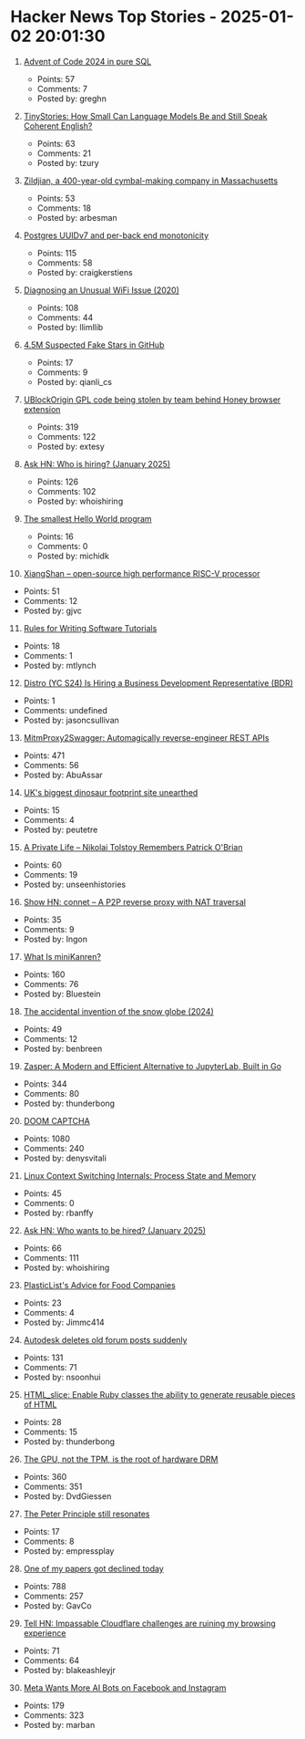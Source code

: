 # Hacker News Top Stories - 2025-01-02 20:01:30

1. [Advent of Code 2024 in pure SQL](http://databasearchitects.blogspot.com/2024/12/advent-of-code-2024-in-pure-sql.html)
   - Points: 57
   - Comments: 7
   - Posted by: greghn

2. [TinyStories: How Small Can Language Models Be and Still Speak Coherent English?](https://arxiv.org/abs/2305.07759)
   - Points: 63
   - Comments: 21
   - Posted by: tzury

3. [Zildjian, a 400-year-old cymbal-making company in Massachusetts](https://www.wbur.org/news/2024/12/16/400-years-zildjian-cymbals-massachusetts)
   - Points: 53
   - Comments: 18
   - Posted by: arbesman

4. [Postgres UUIDv7 and per-back end monotonicity](https://brandur.org/fragments/uuid-v7-monotonicity)
   - Points: 115
   - Comments: 58
   - Posted by: craigkerstiens

5. [Diagnosing an Unusual WiFi Issue (2020)](https://ryuuta.net/blog/diagnosing-an-unsual-wifi-issue/)
   - Points: 108
   - Comments: 44
   - Posted by: llimllib

6. [4.5M Suspected Fake Stars in GitHub](https://arxiv.org/abs/2412.13459)
   - Points: 17
   - Comments: 9
   - Posted by: qianli_cs

7. [UBlockOrigin GPL code being stolen by team behind Honey browser extension](https://old.reddit.com/r/uBlockOrigin/comments/1hr6xjc/ubo_quick_filters_list_being_stolen_by_team/)
   - Points: 319
   - Comments: 122
   - Posted by: extesy

8. [Ask HN: Who is hiring? (January 2025)](undefined)
   - Points: 126
   - Comments: 102
   - Posted by: whoishiring

9. [The smallest Hello World program](https://blog.lohr.dev/smol-hello-world)
   - Points: 16
   - Comments: 0
   - Posted by: michidk

10. [XiangShan – open-source high performance RISC-V processor](https://github.com/OpenXiangShan/XiangShan)
   - Points: 51
   - Comments: 12
   - Posted by: gjvc

11. [Rules for Writing Software Tutorials](https://refactoringenglish.com/chapters/rules-for-software-tutorials/)
   - Points: 18
   - Comments: 1
   - Posted by: mtlynch

12. [Distro (YC S24) Is Hiring a Business Development Representative (BDR)](https://www.ycombinator.com/companies/distro/jobs/FFzY0sx-business-development-representative)
   - Points: 1
   - Comments: undefined
   - Posted by: jasoncsullivan

13. [MitmProxy2Swagger: Automagically reverse-engineer REST APIs](https://github.com/alufers/mitmproxy2swagger)
   - Points: 471
   - Comments: 56
   - Posted by: AbuAssar

14. [UK's biggest dinosaur footprint site unearthed](https://www.bbc.com/news/articles/c24nzeqq1l2o)
   - Points: 15
   - Comments: 4
   - Posted by: peutetre

15. [A Private Life – Nikolai Tolstoy Remembers Patrick O'Brian](https://www.unseenhistories.com/tolstoy-patrick-o-brian)
   - Points: 60
   - Comments: 19
   - Posted by: unseenhistories

16. [Show HN: connet – A P2P reverse proxy with NAT traversal](https://github.com/connet-dev/connet)
   - Points: 35
   - Comments: 9
   - Posted by: Ingon

17. [What Is miniKanren?](http://minikanren.org/)
   - Points: 160
   - Comments: 76
   - Posted by: Bluestein

18. [The accidental invention of the snow globe (2024)](https://www.smithsonianmag.com/innovation/how-an-experiment-to-amplify-light-in-hospital-operating-rooms-led-to-the-accidental-invention-of-the-snow-globe-180985742/)
   - Points: 49
   - Comments: 12
   - Posted by: benbreen

19. [Zasper: A Modern and Efficient Alternative to JupyterLab, Built in Go](https://github.com/zasper-io/zasper)
   - Points: 344
   - Comments: 80
   - Posted by: thunderbong

20. [DOOM CAPTCHA](https://doom-captcha.vercel.app/)
   - Points: 1080
   - Comments: 240
   - Posted by: denysvitali

21. [Linux Context Switching Internals: Process State and Memory](https://blog.codingconfessions.com/p/linux-context-switching-internals)
   - Points: 45
   - Comments: 0
   - Posted by: rbanffy

22. [Ask HN: Who wants to be hired? (January 2025)](undefined)
   - Points: 66
   - Comments: 111
   - Posted by: whoishiring

23. [PlasticList's Advice for Food Companies](https://twitter.com/natfriedman/status/1874884925587087434)
   - Points: 23
   - Comments: 4
   - Posted by: Jimmc414

24. [Autodesk deletes old forum posts suddenly](https://forums.autodesk.com/t5/net/regarding-community-content-archiving/td-p/13198106)
   - Points: 131
   - Comments: 71
   - Posted by: nsoonhui

25. [HTML_slice: Enable Ruby classes the ability to generate reusable pieces of HTML](https://github.com/henrique-ft/html_slice)
   - Points: 28
   - Comments: 15
   - Posted by: thunderbong

26. [The GPU, not the TPM, is the root of hardware DRM](https://mjg59.dreamwidth.org/70954.html)
   - Points: 360
   - Comments: 351
   - Posted by: DvdGiessen

27. [The Peter Principle still resonates](https://www.cbc.ca/news/canada/british-columbia/peter-principle-vancouver-history-1.7415994)
   - Points: 17
   - Comments: 8
   - Posted by: empressplay

28. [One of my papers got declined today](https://mathstodon.xyz/@tao/113721192051328193)
   - Points: 788
   - Comments: 257
   - Posted by: GavCo

29. [Tell HN: Impassable Cloudflare challenges are ruining my browsing experience](undefined)
   - Points: 71
   - Comments: 64
   - Posted by: blakeashleyjr

30. [Meta Wants More AI Bots on Facebook and Instagram](https://nymag.com/intelligencer/article/meta-wants-more-ai-bots-on-facebook-and-instagram.html)
   - Points: 179
   - Comments: 323
   - Posted by: marban

